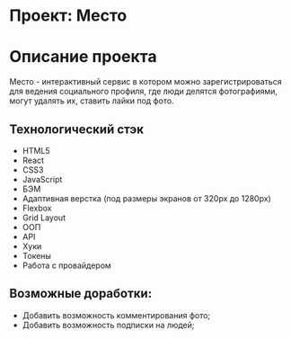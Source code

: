 # Проект: Место

# Описание проекта
Место - интерактивный сервис в котором можно зарегистрироваться для ведения социального профиля, где люди делятся фотографиями, могут удалять их, ставить лайки под фото.

## Технологический стэк
* HTML5
* React
* CSS3
* JavaScript
* БЭМ
* Адаптивная верстка (под размеры экранов от 320рх до 1280рх)
* Flexbox
* Grid Layout
* ООП
* API
* Хуки
* Токены
* Работа с провайдером


## Возможные доработки:
* Добавить возможность комментирования фото;
* Добавить возможность подписки на людей;
